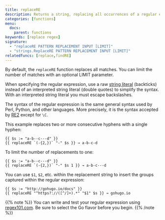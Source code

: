```yaml
---
title: replaceRE
description: Returns a string, replacing all occurrences of a regular expression with a replacement pattern.
categories: [functions]
menu:
  docs:
    parent: functions
keywords: [replace regex]
signature:
  - "replaceRE PATTERN REPLACEMENT INPUT [LIMIT]"
  - "strings.ReplaceRE PATTERN REPLACEMENT INPUT [LIMIT]"
relatedfuncs: [replace,findRE]
---
```

By default, the `replaceRE` function replaces all matches. You can limit the number of matches with an optional LIMIT parameter.

When specifying the regular expression, use a raw [string literal] (backticks) instead of an interpreted string literal (double quotes) to simplify the syntax. With an interpreted string literal you must escape backslashes.

The syntax of the regular expression is the same general syntax used by Perl, Python, and other languages. More precisely, it is the syntax accepted by [RE2] except for `\C`.

This example replaces two or more consecutive hyphens with a single hyphen:

```go-html-template
{{ $s := "a-b--c---d" }}
{{ replaceRE `(-{2,})` "-" $s }} → a-b-c-d
```

To limit the number of replacements to one:

```go-html-template
{{ $s := "a-b--c---d" }}
{{ replaceRE `(-{2,})` "-" $s 1 }} → a-b-c---d
```

You can use `$1`, `$2`, etc. within the replacement string to insert the groups captured within the regular expression:

```go-html-template
{{ $s := "http://gohugo.io/docs" }}
{{ replaceRE "^https?://([^/]+).*" "$1" $s }} → gohugo.io
```

{{% note %}}
You can write and test your regular expression using [regex101.com](https://regex101.com/). Be sure to select the Go flavor before you begin.
{{% /note %}}

[RE2]: https://github.com/google/re2/wiki/Syntax
[string literal]: https://go.dev/ref/spec#String_literals
